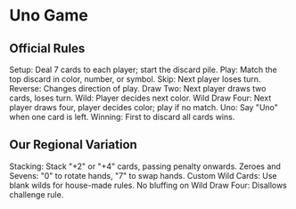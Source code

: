 # Uno Game

## Official Rules
Setup: Deal 7 cards to each player; start the discard pile.
Play: Match the top discard in color, number, or symbol.
Skip: Next player loses turn.
Reverse: Changes direction of play.
Draw Two: Next player draws two cards, loses turn.
Wild: Player decides next color.
Wild Draw Four: Next player draws four, player decides color; play if no match.
Uno: Say "Uno" when one card is left.
Winning: First to discard all cards wins.

## Our Regional Variation

Stacking: Stack "+2" or "+4" cards, passing penalty onwards.
Zeroes and Sevens: "0" to rotate hands, "7" to swap hands.
Custom Wild Cards: Use blank wilds for house-made rules.
No bluffing on Wild Draw Four: Disallows challenge rule.